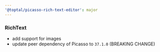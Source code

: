 ```yaml
---
'@toptal/picasso-rich-text-editor': major
---
```


### RichText

- add support for images
- update peer dependency of Picasso to `37.1.0` (BREAKING CHANGE)
